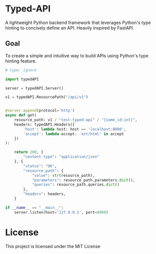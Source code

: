 # Typed-API

A lightweight Python backend framework that leverages Python's type hinting to concisely define an API. Heavily inspired by FastAPI.

## Goal

To create a simple and intuitive way to build APIs using Python's type hinting feature.

```Python
# type: ignore

import typedAPI

server = typedAPI.Server()

v1 = typedAPI.ResourcePath("/api/v1")


@server.append(protocol='http')
async def get(
    resource_path: v1 / "test-typed-api" / "{some_id:int}",
    headers: typedAPI.Headers({
        'host': lambda host: host == 'localhost:8000',
        'accept': lambda accept: 'ext/html' in accept
    })
):

    return 200, {
        "content-type": "application/json"
    }, {
        "status": "OK",
        "resource_path": {
            "value": str(resource_path),
            "parameters": resource_path.parameters.dict(),
            "queries": resource_path.queries.dict()
        },
        "headers": headers,
    }

if __name__ == "__main__":
    server.listen(host='127.0.0.1', port=8000)


```

# License

This project is licensed under the MIT License